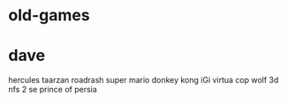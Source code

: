# old-games

# dave
hercules
taarzan
roadrash
super mario
donkey kong
iGi
virtua cop
wolf 3d
nfs 2 se
prince of persia

